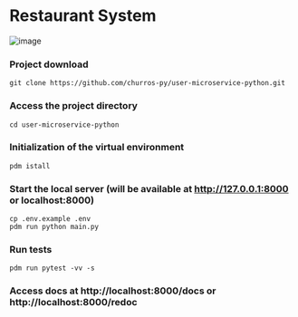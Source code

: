 # Restaurant System

![image](https://user-images.githubusercontent.com/55208546/204069761-6afa11f4-5a31-42ad-a16a-08372406a4df.png)

### Project download
```
git clone https://github.com/churros-py/user-microservice-python.git
```

### Access the project directory
```
cd user-microservice-python
```

### Initialization of the virtual environment
```
pdm istall
```

### Start the local server (will be available at http://127.0.0.1:8000 or localhost:8000)
```
cp .env.example .env
pdm run python main.py
```

### Run tests
```
pdm run pytest -vv -s
```

### Access docs at http://localhost:8000/docs or http://localhost:8000/redoc

